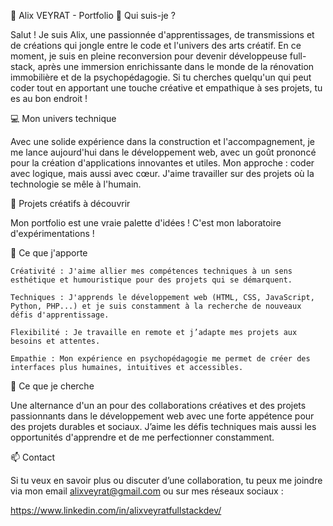 🎨 Alix VEYRAT - Portfolio
🌟 Qui suis-je ?

Salut ! Je suis Alix, une passionnée d'apprentissages, de transmissions et de créations qui jongle entre le code et l'univers des arts créatif. En ce moment, je suis en pleine reconversion pour devenir développeuse full-stack, après une immersion enrichissante dans le monde de la rénovation immobilière et de la psychopédagogie. Si tu cherches quelqu'un qui peut coder tout en apportant une touche créative et empathique à ses projets, tu es au bon endroit !

💻 Mon univers technique

Avec une solide expérience dans la construction et l'accompagnement, je me lance aujourd'hui dans le développement web, avec un goût prononcé pour la création d'applications innovantes et utiles. Mon approche : coder avec logique, mais aussi avec cœur. J'aime travailler sur des projets où la technologie se mêle à l'humain.

🎨 Projets créatifs à découvrir

Mon portfolio est une vraie palette d'idées ! C'est mon laboratoire d'expérimentations !

🚀 Ce que j'apporte

    Créativité : J'aime allier mes compétences techniques à un sens esthétique et humouristique pour des projets qui se démarquent.

    Techniques : J'apprends le développement web (HTML, CSS, JavaScript, Python, PHP...) et je suis constamment à la recherche de nouveaux défis d'apprentissage.

    Flexibilité : Je travaille en remote et j’adapte mes projets aux besoins et attentes.

    Empathie : Mon expérience en psychopédagogie me permet de créer des interfaces plus humaines, intuitives et accessibles.

🌱 Ce que je cherche

Une alternance d'un an pour des collaborations créatives et des projets passionnants dans le développement web avec une forte appétence pour des projets durables et sociaux. J’aime les défis techniques mais aussi les opportunités d'apprendre et de me perfectionner constamment.


📫 Contact

Si tu veux en savoir plus ou discuter d’une collaboration, tu peux me joindre via mon email 
alixveyrat@gmail.com ou sur mes réseaux sociaux :

https://www.linkedin.com/in/alixveyratfullstackdev/


